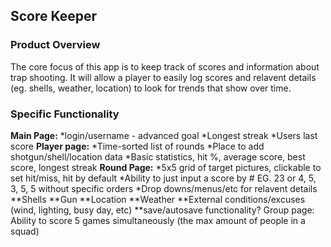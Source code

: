 ## **Score Keeper**

### Product Overview
The core focus of this app is to keep track of scores and information about trap shooting. It will allow a player to easily log scores and relavent details (eg. shells, weather, location) to look for trends that show over time. 

### Specific Functionality
**Main Page:**
*login/username - advanced goal
*Longest streak
*Users last score
**Player page:**
*Time-sorted list of rounds
*Place to add shotgun/shell/location data
*Basic statistics, hit %, average score, best score, longest streak
**Round Page:**
*5x5 grid of target pictures, clickable to set hit/miss, hit by default
*Ability to just input a score by # EG. 23 or 4, 5, 3, 5, 5 without specific orders
*Drop downs/menus/etc for relavent details
**Shells
**Gun
**Location
**Weather
**External conditions/excuses (wind, lighting, busy day, etc)
**save/autosave functionality?
Group page:
Ability to score 5 games simultaneously (the max amount of people in a squad)

